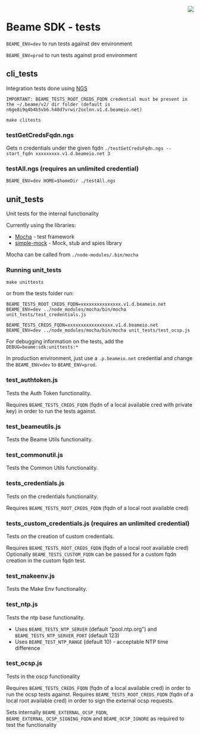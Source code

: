 <img align="right" src="../img/beame.png">

# Beame SDK - tests

`BEAME_ENV=dev` to run tests against dev environment

`BEAME_ENV=prod` to run tests against prod environment

## cli_tests

Integration tests done using [NGS](https://github.com/ngs-lang/ngs)

`IMPORTANT: BEAME_TESTS_ROOT_CREDS_FQDN credential must be present in the ~/.beame/v2/ dir folder (default is n6ge8i9q4b4b5vb6.h40d7vrwir2oxlnn.v1.d.beameio.net)`

`make clitests`

### testGetCredsFqdn.ngs
Gets n credentials under the given fqdn
`./testGetCredsFqdn.ngs --start_fqdn xxxxxxxxx.v1.d.beameio.net 3`

### testAll.ngs (requires an unlimited credential)
`BEAME_ENV=dev HOME=$homeDir ./testAll.ngs`

## unit_tests

Unit tests for the internal functionality

Currently using the libraries:
-   [Mocha](https://mochajs.org/) - test framework
-   [simple-mock](https://github.com/jupiter/simple-mock) - Mock, stub and spies library

Mocha can be called from `./node-modules/.bin/mocha`

### Running unit_tests

`make unittests`

or from the tests folder run:

`BEAME_TESTS_ROOT_CREDS_FQDN=xxxxxxxxxxxxxxx.v1.d.beameio.net BEAME_ENV=dev ../node_modules/mocha/bin/mocha unit_tests/test_credentials.js`

`BEAME_TESTS_CREDS_FQDN=xxxxxxxxxxxxxxxxx.v1.d.beameio.net BEAME_ENV=dev ../node_modules/mocha/bin/mocha unit_tests/test_ocsp.js`


For debugging information on the tests, add the `DEBUG=beame:sdk:unittests:*`

In production environment, just use a `.p.beameio.net` credential and change the `BEAME_ENV=dev` to `BEAME_ENV=prod`.

### test_authtoken.js
Tests the Auth Token functionality.

Requires `BEAME_TESTS_CREDS_FQDN` (fqdn of a local available cred with private key) in order to run the tests against.

### test_beameutils.js
Tests the Beame Utils functionality.

### test_commonutil.js
Tests the Common Utils functionality.

### tests_credentials.js
Tests on the credentials functionality.

Requires `BEAME_TESTS_ROOT_CREDS_FQDN` (fqdn of a local root available cred)

### tests_custom_credentials.js (requires an unlimited credential)
Tests on the creation of custom credentials.

Requires `BEAME_TESTS_ROOT_CREDS_FQDN` (fqdn of a local root available cred)
Optionally `BEAME_TESTS_CUSTOM_FQDN` can be passed for a custom fqdn creation in the custom fqdn test.

### test_makeenv.js
Tests the Make Env functionality.

### test_ntp.js
Tests the ntp base functionality.

* Uses `BEAME_TESTS_NTP_SERVER` (default "pool.ntp.org") and `BEAME_TESTS_NTP_SERVER_PORT` (default 123)
* Uses `BEAME_TEST_NTP_RANGE` (default 10) - acceptable NTP time difference

### test_ocsp.js
Tests in the oscp functionality

Requires `BEAME_TESTS_CREDS_FQDN` (fqdn of a local available cred) in order to run the ocsp tests against.
Requires `BEAME_TESTS_ROOT_CREDS_FQDN` (fqdn of a local root available cred) in order to sign the external ocsp requests.

Sets internally `BEAME_EXTERNAL_OCSP_FQDN`, `BEAME_EXTERNAL_OCSP_SIGNING_FQDN` and `BEAME_OCSP_IGNORE` as required to test the functionality

